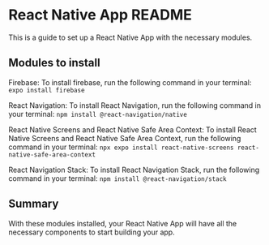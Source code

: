 # React Native App README
This is a guide to set up a React Native App with the necessary modules.

## Modules to install
Firebase: To install firebase, run the following command in your terminal:
`expo install firebase`


React Navigation: To install React Navigation, run the following command in your terminal:
`npm install @react-navigation/native`


React Native Screens and React Native Safe Area Context: To install React Native Screens and React Native Safe Area Context, run the following command in your terminal:
`npx expo install react-native-screens react-native-safe-area-context`


React Navigation Stack: To install React Navigation Stack, run the following command in your terminal:
`npm install @react-navigation/stack`

## Summary
With these modules installed, your React Native App will have all the necessary components to start building your app.